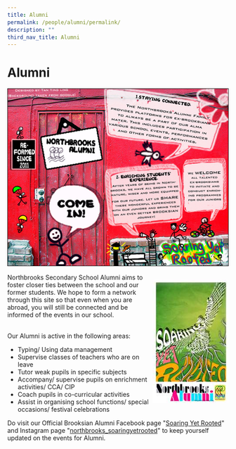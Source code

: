 ```yaml
---
title: Alumni
permalink: /people/alumni/permalink/
description: ""
third_nav_title: Alumni
---
```

Alumni
======
![](/images/alumni.jpeg)



<div>

<div style="float: right">

![](/images/alumnilogo.jpg)

</div><div>

Northbrooks Secondary School Alumni aims to foster closer ties between the school and our former students. We hope to form a network through this site so that even when you are abroad, you will still be connected and be informed of the events in our school.  
   
</div>
Our Alumni is active in the following areas: 

*   Typing/ Using data management
*   Supervise classes of teachers who are on leave
*   Tutor weak pupils in specific subjects
*   Accompany/ supervise pupils on enrichment activities/ CCA/ CIP
*   Coach pupils in co-curricular activities
*   Assist in organising school functions/ special occasions/ festival celebrations

  

Do visit our Official Brooksian Alumni Facebook page "[Soaring Yet Rooted](https://www.facebook.com/groups/soaringyetrooted/about/)" and Instagram page "[northbrooks_soaringyetrooted](https://www.instagram.com/northbrooks_soaringyetrooted/?hl=en)" to keep yourself updated on the events for Alumni.